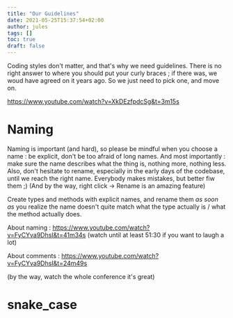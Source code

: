 ```yaml
---
title: "Our Guidelines"
date: 2021-05-25T15:37:54+02:00
author: jules
tags: []
toc: true
draft: false
---
```


Coding styles don't matter, and that's why we need guidelines. 
There is no right answer to where you should put your curly braces ; if there was, we woud have agreed on it years ago.
So we just need to pick one, and move on.

https://www.youtube.com/watch?v=XkDEzfpdcSg&t=3m15s

# Naming

Naming is important (and hard), so please be mindful when you choose a name : be explicit, don't be too afraid of long names. And most importantly : make sure the name describes what the thing is, nothing more, nothing less.
Also, don't hesitate to rename, especially in the early days of the codebase, until we reach the right name. Everybody makes mistakes, but better fiw them ;) (And by the way, right click -> Rename is an amazing feature)

Create types and methods with explicit names, and rename them *as soon as* you realize the name doesn't quite match what the type actually is / what the method actually does.

About naming :
https://www.youtube.com/watch?v=FyCYva9DhsI&t=41m34s (watch until at least 51:30 if you want to laugh a lot)

About comments :
https://www.youtube.com/watch?v=FyCYva9DhsI&t=24m49s

(by the way, watch the whole conference it's great)

# snake_case